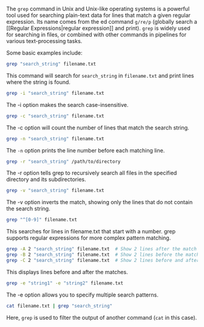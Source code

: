 The `grep` command in Unix and Unix-like operating systems is a powerful tool used for searching plain-text data for lines that match a given regular expression. Its name comes from the ed command `g/re/p` (globally search a [[Regular Expressions|regular expression]] and print). `grep` is widely used for searching in files, or combined with other commands in pipelines for various text-processing tasks.

Some basic examples include:

```bash
grep "search_string" filename.txt
```

This command will search for `search_string` in `filename.txt` and print lines where the string is found.

```bash
grep -i "search_string" filename.txt
```

The -i option makes the search case-insensitive.

```bash
grep -c "search_string" filename.txt
```

The -c option will count the number of lines that match the search string.

```bash
grep -n "search_string" filename.txt
```

The `-n` option prints the line number before each matching line.

```bash
grep -r "search_string" /path/to/directory
```

The -r option tells grep to recursively search all files in the specified directory and its subdirectories.

```bash
grep -v "search_string" filename.txt
```

The -v option inverts the match, showing only the lines that do not contain the search string.

```bash
grep "^[0-9]" filename.txt
```

This searches for lines in filename.txt that start with a number. grep supports regular expressions for more complex pattern matching.

```bash
grep -A 2 "search_string" filename.txt  # Show 2 lines after the match
grep -B 2 "search_string" filename.txt  # Show 2 lines before the match
grep -C 2 "search_string" filename.txt  # Show 2 lines before and after the match
```

This displays lines before and after the matches.

```bash
grep -e "string1" -e "string2" filename.txt
```

The -e option allows you to specify multiple search patterns.

```bash
cat filename.txt | grep "search_string"
```

Here, `grep` is used to filter the output of another command (`cat` in this case).
